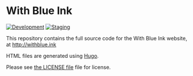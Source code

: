 # With Blue Ink

[![Development](https://img.shields.io/badge/Development-environment-E53E3E)](https://withblueink-dev.italypaleale.workers.dev/)
[![Staging](https://img.shields.io/badge/Staging-environment-4299E1)](https://staging.withblue.ink/)

This repository contains the full source code for the With Blue Ink website, at http://withblue.ink

HTML files are generated using [Hugo](http://gohugo.io).

Please see [the LICENSE file](/LICENSE.md) file for license.
